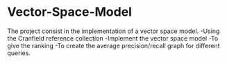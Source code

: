 # Vector-Space-Model
The project consist in the implementation of a vector space model.
-Using the Cranfield reference collection 
-Implement the vector space model 
-To give the ranking 
-To create the average precision/recall graph for different queries.
